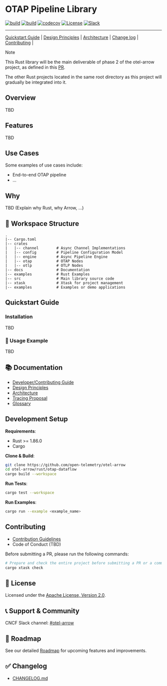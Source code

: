 # OTAP Pipeline Library

[![build](https://github.com/open-telemetry/otel-arrow/actions/workflows/rust-ci.yml/badge.svg)](https://github.com/open-telemetry/otel-arrow/actions/workflows/rust-ci.yml)
[![build](https://github.com/open-telemetry/otel-arrow/actions/workflows/rust-audit.yml/badge.svg)](https://github.com/open-telemetry/otel-arrow/actions/workflows/rust-audit.yml)
[![codecov](https://codecov.io/gh/open-telemetry/otel-arrow/graph/badge.svg?token=tmWKFoMT2G&component=otap-dataflow)](https://codecov.io/gh/open-telemetry/otel-arrow)
[![License](https://img.shields.io/badge/License-Apache_2.0-blue.svg)](https://opensource.org/licenses/Apache-2.0)
[![Slack](https://img.shields.io/badge/Slack-OTEL_Arrow-purple)](https://cloud-native.slack.com/archives/C07S4Q67LTF)

----

[Quickstart Guide]((#-quickstart-guide))
| [Design Principles](docs/design-principles.md)
| [Architecture](docs/architecture.md) | [Change log](CHANGELOG.md)
| [Contributing](CONTRIBUTING.md) |

> [!NOTE]
> This Rust library will be the main deliverable of phase 2 of the
> otel-arrow project, as defined in this
> [PR](https://github.com/open-telemetry/community/pull/2634).
>
> The other Rust projects located in the same root directory as this project
> will gradually be integrated into it.

## Overview

TBD

## Features

TBD

## Use Cases

Some examples of use cases include:

- End-to-end OTAP pipeline
- ...

## Why

TBD (Explain why Rust, why Arrow, ...)

## :construction: Workspace Structure

```text
.
|-- Cargo.toml
|-- crates
|   |-- channel        # Async Channel Implementations
|   |-- config         # Pipeline Configuration Model
|   |-- engine         # Async Pipeline Engine
|   |-- otap           # OTAP Nodes
|   |-- otlp           # OTLP Nodes
|-- docs               # Documentation
|-- examples           # Rust Examples
|-- src                # Main library source code
|-- xtask              # Xtask for project management
|-- examples           # Examples or demo applications
```

## Quickstart Guide

### Installation

TBD

### :dart: Usage Example

TBD

## :books: Documentation

- [Developer/Contributing Guide](CONTRIBUTING.md)
- [Design Principles](docs/design-principles.md)
- [Architecture](docs/architecture.md)
- [Tracing Proposal](docs/tracing-proposal.md)
- [Glossary](docs/glossary.md)

## Development Setup

**Requirements**:

- Rust >= 1.86.0
- Cargo

**Clone & Build**:

```bash
git clone https://github.com/open-telemetry/otel-arrow
cd otel-arrow/rust/otap-dataflow
cargo build --workspace
```

**Run Tests**:

```bash
cargo test --workspace
```

**Run Examples**:

```bash
cargo run --example <example_name>
```

## Contributing

- [Contribution Guidelines](CONTRIBUTING.md)
- Code of Conduct (TBD)

Before submitting a PR, please run the following commands:

```bash
# Prepare and check the entire project before submitting a PR or a commit
cargo xtask check
```

## :memo: License

Licensed under the [Apache License, Version 2.0](LICENSE).

## :telephone_receiver: Support & Community

CNCF Slack channel: [#otel-arrow](https://slack.cncf.io/)

## :star2: Roadmap

See our detailed [Roadmap](ROADMAP.md) for upcoming features and improvements.

## :white_check_mark: Changelog

- [CHANGELOG.md](CHANGELOG.md)
